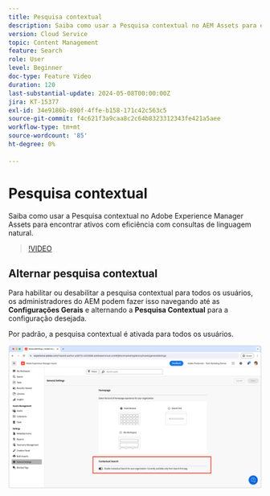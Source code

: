 ```yaml
---
title: Pesquisa contextual
description: Saiba como usar a Pesquisa contextual no AEM Assets para encontrar ativos com eficiência com consultas de linguagem natural.
version: Cloud Service
topic: Content Management
feature: Search
role: User
level: Beginner
doc-type: Feature Video
duration: 120
last-substantial-update: 2024-05-08T00:00:00Z
jira: KT-15377
exl-id: 34e9186b-890f-4ffe-b158-171c42c563c5
source-git-commit: f4c621f3a9caa8c2c64b8323312343fe421a5aee
workflow-type: tm+mt
source-wordcount: '85'
ht-degree: 0%

---
```


# Pesquisa contextual

Saiba como usar a Pesquisa contextual no Adobe Experience Manager Assets para encontrar ativos com eficiência com consultas de linguagem natural.

>[!VIDEO](https://video.tv.adobe.com/v/3428667/?learn=on)

## Alternar pesquisa contextual

Para habilitar ou desabilitar a pesquisa contextual para todos os usuários, os administradores do AEM podem fazer isso navegando até as __Configurações Gerais__ e alternando a __Pesquisa Contextual__ para a configuração desejada.

Por padrão, a pesquisa contextual é ativada para todos os usuários.

![Habilitar Pesquisa Contextual](./assets/contextual-search/enable-contextual-search.png)